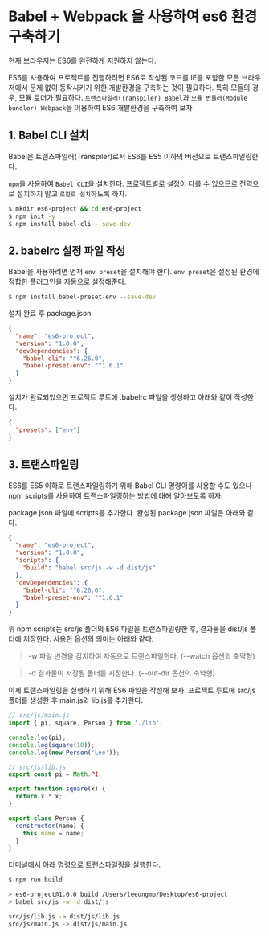# Babel + Webpack 을 사용하여 es6 환경 구축하기

현재 브라우저는 ES6를 완전하게 지원하지 않는다.

ES6를 사용하여 프로젝트를 진행하려면 ES6로 작성된 코드를 IE를 포함한 모든 브라우저에서 문제 없이 동작시키기 위한 개발환경을 구축하는 것이 필요하다. 특히 모듈의 경우, 모듈 로더가 필요하다. `트랜스파일러(Transpiler) Babel`과 `모듈 번들러(Module bundler) Webpack`을 이용하여 ES6 개발환경을 구축하여 보자

## 1. Babel CLI 설치

Babel은 트랜스파일러(Transpiler)로서 ES6를 ES5 이하의 버전으로 트랜스파일링한다.

`npm`을 사용하여 `Babel CLI`을 설치한다. 프로젝트별로 설정이 다를 수 있으므로 전역으로 설치하지 말고 `로컬로 설치`하도록 하자.

```bash
$ mkdir es6-project && cd es6-project
$ npm init -y
$ npm install babel-cli --save-dev
```

## 2. babelrc 설정 파일 작성
Babel을 사용하려면 먼저 `env preset`을 설치해야 한다. `env preset`은 설정된 환경에 적합한 플러그인을 자동으로 설정해준다.
```bash
$ npm install babel-preset-env --save-dev
```
설치 완료 후 package.json
```json
{
  "name": "es6-project",
  "version": "1.0.0",
  "devDependencies": {
    "babel-cli": "^6.26.0",
    "babel-preset-env": "^1.6.1"
  }
}
```
설치가 완료되었으면 프로젝트 루트에 .babelrc 파일을 생성하고 아래와 같이 작성한다.
```json
{
  "presets": ["env"]
}
```

## 3. 트랜스파일링

ES6를 ES5 이하로 트랜스파일링하기 위해 Babel CLI 명령어를 사용할 수도 있으나 npm scripts를 사용하여 트랜스파일링하는 방법에 대해 알아보도록 하자.

package.json 파일에 scripts를 추가한다. 완성된 package.json 파일은 아래와 같다.

```json
{
  "name": "es6-project",
  "version": "1.0.0",
  "scripts": {
    "build": "babel src/js -w -d dist/js"
  },
  "devDependencies": {
    "babel-cli": "^6.26.0",
    "babel-preset-env": "^1.6.1"
  }
}
```

위 npm scripts는 src/js 폴더의 ES6 파일을 트랜스파일링한 후, 결과물을 dist/js 폴더에 저장한다. 사용한 옵션의 의미는 아래와 같다.

> -w
파일 변경을 감지하여 자동으로 트랜스파일한다. (--watch 옵션의 축약형)

> -d 
결과물이 저장될 폴더를 지정한다. (--out-dir 옵션의 축약형)


이제 트랜스파일링을 실행하기 위해 ES6 파일을 작성해 보자. 프로젝트 루트에 src/js 폴더를 생성한 후 main.js와 lib.js를 추가한다.

```js
// src/js/main.js
import { pi, square, Person } from './lib';

console.log(pi);
console.log(square(10));
console.log(new Person('Lee'));
```

```js
// src/js/lib.js
export const pi = Math.PI;

export function square(x) {
  return x * x;
}

export class Person {
  constructor(name) {
    this.name = name;
  }
}
```

터미널에서 아래 명령으로 트랜스파일링을 실행한다.

```bash
$ npm run build

> es6-project@1.0.0 build /Users/leeungmo/Desktop/es6-project
> babel src/js -w -d dist/js

src/js/lib.js -> dist/js/lib.js
src/js/main.js -> dist/js/main.js
```
